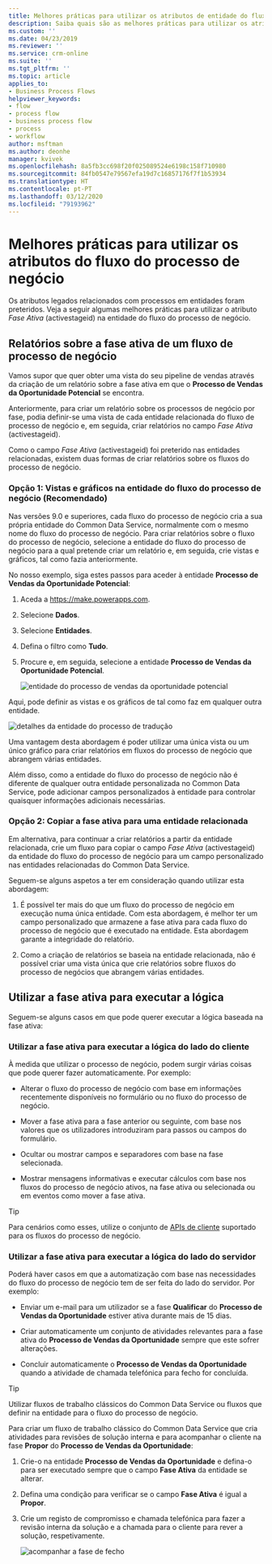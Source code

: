 ```yaml
---
title: Melhores práticas para utilizar os atributos de entidade do fluxo do processo de negócio | Microsoft Docs
description: Saiba quais são as melhores práticas para utilizar os atributos de entidade do fluxo do processo de negócio.
ms.custom: ''
ms.date: 04/23/2019
ms.reviewer: ''
ms.service: crm-online
ms.suite: ''
ms.tgt_pltfrm: ''
ms.topic: article
applies_to:
- Business Process Flows
helpviewer_keywords:
- flow
- process flow
- business process flow
- process
- workflow
author: msftman
ms.author: deonhe
manager: kvivek
ms.openlocfilehash: 8a5fb3cc698f20f025089524e6198c158f710980
ms.sourcegitcommit: 84fb0547e79567efa19d7c16857176f7f1b53934
ms.translationtype: HT
ms.contentlocale: pt-PT
ms.lasthandoff: 03/12/2020
ms.locfileid: "79193962"
---
```

# <a name="best-practices-in-using-business-process-flow-attributes"></a>Melhores práticas para utilizar os atributos do fluxo do processo de negócio



Os atributos legados relacionados com processos em entidades foram preteridos. Veja a seguir algumas melhores práticas para utilizar o atributo *Fase Ativa* (activestageid) na entidade do fluxo do processo de negócio. 

## <a name="reporting-on-the-active-stage-of-a-business-process-flow"></a>Relatórios sobre a fase ativa de um fluxo de processo de negócio

Vamos supor que quer obter uma vista do seu pipeline de vendas através da criação de um relatório sobre a fase ativa em que o **Processo de Vendas da Oportunidade Potencial** se encontra.

Anteriormente, para criar um relatório sobre os processos de negócio por fase, podia definir-se uma vista de cada entidade relacionada do fluxo de processo de negócio e, em seguida, criar relatórios no campo *Fase Ativa* (activestageid).

Como o campo *Fase Ativa* (activestageid) foi preterido nas entidades relacionadas, existem duas formas de criar relatórios sobre os fluxos do processo de negócio.

### <a name="option-1-views-and-charts-on-business-process-flow-entity-recommended"></a>Opção 1: Vistas e gráficos na entidade do fluxo do processo de negócio **(Recomendado)**

Nas versões 9.0 e superiores, cada fluxo do processo de negócio cria a sua própria entidade do Common Data Service, normalmente com o mesmo nome do fluxo do processo de negócio. Para criar relatórios sobre o fluxo do processo de negócio, selecione a entidade do fluxo do processo de negócio para a qual pretende criar um relatório e, em seguida, crie vistas e gráficos, tal como fazia anteriormente.

No nosso exemplo, siga estes passos para aceder à entidade **Processo de Vendas da Oportunidade Potencial**:
1. Aceda a https://make.powerapps.com.
1. Selecione **Dados**.
1. Selecione **Entidades**.
1. Defina o filtro como **Tudo**.
1. Procure e, em seguida, selecione a entidade **Processo de Vendas da Oportunidade Potencial**.

   ![entidade do processo de vendas da oportunidade potencial](media/best-practices-entity-attributes/lead-opportunity-process.png)

Aqui, pode definir as vistas e os gráficos de tal como faz em qualquer outra entidade.

![detalhes da entidade do processo de tradução](media/best-practices-entity-attributes/lead-to-opportunity-sales-process-details.png)

Uma vantagem desta abordagem é poder utilizar uma única vista ou um único gráfico para criar relatórios em fluxos do processo de negócio que abrangem várias entidades.

Além disso, como a entidade do fluxo do processo de negócio não é diferente de qualquer outra entidade personalizada no Common Data Service, pode adicionar campos personalizados à entidade para controlar quaisquer informações adicionais necessárias.

### <a name="option-2-copy-active-stage-to-a-related-entity"></a>Opção 2: Copiar a fase ativa para uma entidade relacionada

Em alternativa, para continuar a criar relatórios a partir da entidade relacionada, crie um fluxo para copiar o campo *Fase Ativa* (activestageid) da entidade do fluxo do processo de negócio para um campo personalizado nas entidades relacionadas do Common Data Service.

Seguem-se alguns aspetos a ter em consideração quando utilizar esta abordagem:

1.  É possível ter mais do que um fluxo do processo de negócio em execução numa única entidade. Com esta abordagem, é melhor ter um campo personalizado que armazene a fase ativa para cada fluxo do processo de negócio que é executado na entidade. Esta abordagem garante a integridade do relatório.

1.  Como a criação de relatórios se baseia na entidade relacionada, não é possível criar uma vista única que crie relatórios sobre fluxos do processo de negócios que abrangem várias entidades.

## <a name="using-the-active-stage-to-run-logic"></a>Utilizar a fase ativa para executar a lógica

Seguem-se alguns casos em que pode querer executar a lógica baseada na fase ativa:

### <a name="using-the-active-stage-to-run-client-side-logic"></a>Utilizar a fase ativa para executar a lógica do lado do cliente

À medida que utilizar o processo de negócio, podem surgir várias coisas que pode querer fazer automaticamente. Por exemplo:

-   Alterar o fluxo do processo de negócio com base em informações recentemente disponíveis no formulário ou no fluxo do processo de negócio.

-   Mover a fase ativa para a fase anterior ou seguinte, com base nos valores que os utilizadores introduziram para passos ou campos do formulário.

-   Ocultar ou mostrar campos e separadores com base na fase selecionada.

-   Mostrar mensagens informativas e executar cálculos com base nos fluxos do processo de negócio ativos, na fase ativa ou selecionada ou em eventos como mover a fase ativa.

> [!TIP]
> Para cenários como esses, utilize o conjunto de [APIs de cliente](https://docs.microsoft.com/dynamics365/customer-engagement/developer/clientapi/reference/formcontext-data-process) suportado para os fluxos do processo de negócio.
>

### <a name="using-the-active-stage-to-run-server-side-logic"></a>Utilizar a fase ativa para executar a lógica do lado do servidor

Poderá haver casos em que a automatização com base nas necessidades do fluxo do processo de negócio tem de ser feita do lado do servidor. Por exemplo:

-   Enviar um e-mail para um utilizador se a fase **Qualificar** do **Processo de Vendas da Oportunidade** estiver ativa durante mais de 15 dias.

-   Criar automaticamente um conjunto de atividades relevantes para a fase ativa do **Processo de Vendas da Oportunidade** sempre que este sofrer alterações.

-   Concluir automaticamente o **Processo de Vendas da Oportunidade** quando a atividade de chamada telefónica para fecho for concluída.

> [!TIP]
> Utilizar fluxos de trabalho clássicos do Common Data Service ou fluxos que definir na entidade para o fluxo do processo de negócio.
> 

Para criar um fluxo de trabalho clássico do Common Data Service que cria atividades para revisões de solução interna e para acompanhar o cliente na fase **Propor** do **Processo de Vendas da Oportunidade**:

1. Crie-o na entidade **Processo de Vendas da Oportunidade** e defina-o para ser executado sempre que o campo **Fase Ativa** da entidade se alterar. 
1. Defina uma condição para verificar se o campo **Fase Ativa** é igual a **Propor**. 
1. Crie um registo de compromisso e chamada telefónica para fazer a revisão interna da solução e a chamada para o cliente para rever a solução, respetivamente.

   ![acompanhar a fase de fecho](media/best-practices-entity-attributes/close-stage-followup.png)
